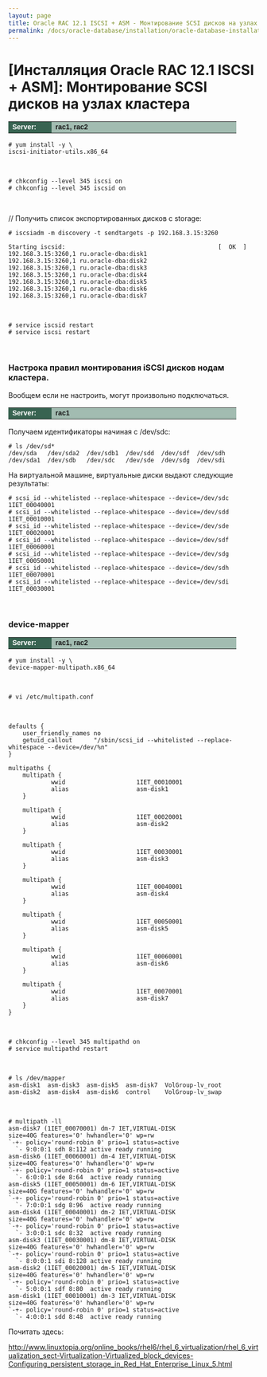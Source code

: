 ```yaml
---
layout: page
title: Oracle RAC 12.1 ISCSI + ASM - Монтирование SCSI дисков на узлах кластера
permalink: /docs/oracle-database/installation/oracle-database-installation/distributed/rac/linux/6.7/oracle/12.1/iscsi-asm/mount-iscsi-on-nodes/
---
```



# [Инсталляция Oracle RAC 12.1 ISCSI + ASM]: Монтирование SCSI дисков на узлах кластера


<table cellpadding="4" cellspacing="2" align="center" border="0" width="100%">

<tr>
<td style="color: rgb(255, 255, 255);" bgcolor="#386351" width="14%"><span style="font-family: Arial,Helvetica,sans-serif; font-size: 14px;"><strong>Server:</strong></span></td>
<td height="20" bgcolor="#a2bcb1" width="60%"><span style="font-family: Arial,Helvetica,sans-serif; font-size: 14px;"><strong>rac1, rac2</strong></span></td>
</tr>

</table>



	# yum install -y \
    iscsi-initiator-utils.x86_64

<br/>

	# chkconfig --level 345 iscsi on
	# chkconfig --level 345 iscsid on


<br/>

// Получить список экспортированных дисков с storage:

    # iscsiadm -m discovery -t sendtargets -p 192.168.3.15:3260

    Starting iscsid:                                           [  OK  ]
    192.168.3.15:3260,1 ru.oracle-dba:disk1
    192.168.3.15:3260,1 ru.oracle-dba:disk2
    192.168.3.15:3260,1 ru.oracle-dba:disk3
    192.168.3.15:3260,1 ru.oracle-dba:disk4
    192.168.3.15:3260,1 ru.oracle-dba:disk5
    192.168.3.15:3260,1 ru.oracle-dba:disk6
    192.168.3.15:3260,1 ru.oracle-dba:disk7


<br/>


	# service iscsid restart
	# service iscsi restart



<br/>

### Настрока правил монтирования iSCSI дисков нодам кластера.

Вообщем если не настроить, могут произвольно подключаться.


<table cellpadding="4" cellspacing="2" align="center" border="0" width="100%">

<tr>
<td style="color: rgb(255, 255, 255);" bgcolor="#386351" width="14%"><span style="font-family: Arial,Helvetica,sans-serif; font-size: 14px;"><strong>Server:</strong></span></td>
<td height="20" bgcolor="#a2bcb1" width="60%"><span style="font-family: Arial,Helvetica,sans-serif; font-size: 14px;"><strong>rac1</strong></span></td>
</tr>

</table>


Получаем идентификаторы начиная с /dev/sdc:

	# ls /dev/sd*
	/dev/sda   /dev/sda2  /dev/sdb1  /dev/sdd  /dev/sdf  /dev/sdh
	/dev/sda1  /dev/sdb   /dev/sdc   /dev/sde  /dev/sdg  /dev/sdi


На виртуальной машине, виртуальные диски выдают следующие результаты:

	# scsi_id --whitelisted --replace-whitespace --device=/dev/sdc
	1IET_00040001
	# scsi_id --whitelisted --replace-whitespace --device=/dev/sdd
	1IET_00010001
	# scsi_id --whitelisted --replace-whitespace --device=/dev/sde
	1IET_00020001
	# scsi_id --whitelisted --replace-whitespace --device=/dev/sdf
	1IET_00060001
	# scsi_id --whitelisted --replace-whitespace --device=/dev/sdg
	1IET_00050001
	# scsi_id --whitelisted --replace-whitespace --device=/dev/sdh
	1IET_00070001
	# scsi_id --whitelisted --replace-whitespace --device=/dev/sdi
	1IET_00030001


<br/>

### device-mapper


<table cellpadding="4" cellspacing="2" align="center" border="0" width="100%">

<tr>
<td style="color: rgb(255, 255, 255);" bgcolor="#386351" width="14%"><span style="font-family: Arial,Helvetica,sans-serif; font-size: 14px;"><strong>Server:</strong></span></td>
<td height="20" bgcolor="#a2bcb1" width="60%"><span style="font-family: Arial,Helvetica,sans-serif; font-size: 14px;"><strong>rac1, rac2</strong></span></td>
</tr>

</table>


	# yum install -y \
	device-mapper-multipath.x86_64

<br/>


	# vi /etc/multipath.conf

<br/>

	defaults {
	    user_friendly_names no
	    getuid_callout      "/sbin/scsi_id --whitelisted --replace-whitespace --device=/dev/%n"
	}

	multipaths {
	    multipath {
	            wwid                    1IET_00010001
	            alias                   asm-disk1
	    }

	    multipath {
	            wwid                    1IET_00020001
	            alias                   asm-disk2
	    }

	    multipath {
	            wwid                    1IET_00030001
	            alias                   asm-disk3
	    }

	    multipath {
	            wwid                    1IET_00040001
	            alias                   asm-disk4
	    }

		multipath {
				wwid                    1IET_00050001
				alias                   asm-disk5
		}

		multipath {
				wwid                    1IET_00060001
				alias                   asm-disk6
		}

		multipath {
				wwid                    1IET_00070001
				alias                   asm-disk7
		}
	}


<br/>


	# chkconfig --level 345 multipathd on
	# service multipathd restart

<br/>

	# ls /dev/mapper
	asm-disk1  asm-disk3  asm-disk5  asm-disk7  VolGroup-lv_root
	asm-disk2  asm-disk4  asm-disk6  control    VolGroup-lv_swap

<br/>

	# multipath -ll
	asm-disk7 (1IET_00070001) dm-7 IET,VIRTUAL-DISK
	size=40G features='0' hwhandler='0' wp=rw
	`-+- policy='round-robin 0' prio=1 status=active
	  `- 9:0:0:1 sdh 8:112 active ready running
	asm-disk6 (1IET_00060001) dm-4 IET,VIRTUAL-DISK
	size=40G features='0' hwhandler='0' wp=rw
	`-+- policy='round-robin 0' prio=1 status=active
	  `- 6:0:0:1 sde 8:64  active ready running
	asm-disk5 (1IET_00050001) dm-6 IET,VIRTUAL-DISK
	size=40G features='0' hwhandler='0' wp=rw
	`-+- policy='round-robin 0' prio=1 status=active
	  `- 7:0:0:1 sdg 8:96  active ready running
	asm-disk4 (1IET_00040001) dm-2 IET,VIRTUAL-DISK
	size=40G features='0' hwhandler='0' wp=rw
	`-+- policy='round-robin 0' prio=1 status=active
	  `- 3:0:0:1 sdc 8:32  active ready running
	asm-disk3 (1IET_00030001) dm-8 IET,VIRTUAL-DISK
	size=40G features='0' hwhandler='0' wp=rw
	`-+- policy='round-robin 0' prio=1 status=active
	  `- 8:0:0:1 sdi 8:128 active ready running
	asm-disk2 (1IET_00020001) dm-5 IET,VIRTUAL-DISK
	size=40G features='0' hwhandler='0' wp=rw
	`-+- policy='round-robin 0' prio=1 status=active
	  `- 5:0:0:1 sdf 8:80  active ready running
	asm-disk1 (1IET_00010001) dm-3 IET,VIRTUAL-DISK
	size=40G features='0' hwhandler='0' wp=rw
	`-+- policy='round-robin 0' prio=1 status=active
	  `- 4:0:0:1 sdd 8:48  active ready running

<!--
<br/>

### Вариант 2: С помощью udev правил


<table cellpadding="4" cellspacing="2" align="center" border="0" width="100%">

<tr>
<td style="color: rgb(255, 255, 255);" bgcolor="#386351" width="14%"><span style="font-family: Arial,Helvetica,sans-serif; font-size: 14px;"><strong>Server:</strong></span></td>
<td height="20" bgcolor="#a2bcb1" width="60%"><span style="font-family: Arial,Helvetica,sans-serif; font-size: 14px;"><strong>rac1, rac2</strong></span></td>
</tr>

</table>


Make SCSI Devices Trusted

	# vi /etc/scsi_id.config

Добавить:

	options=--whitelisted --replace-whitespace


Create UDEV Rules File

	# vi /etc/udev/rules.d/99-oracle-asmdevices.rules

<br/>


	KERNEL=="sd*", SUBSYSTEM=="block", PROGRAM="/sbin/scsi_id --whitelisted --replace-whitespace /dev/$name", RESULT=="1IET_00010001", NAME="asm-disk1"

	KERNEL=="sd*", SUBSYSTEM=="block", PROGRAM="/sbin/scsi_id --whitelisted --replace-whitespace /dev/$name", RESULT=="1IET_00020001", NAME="asm-disk2"

	KERNEL=="sd*", SUBSYSTEM=="block", PROGRAM="/sbin/scsi_id --whitelisted --replace-whitespace /dev/$name", RESULT=="1IET_00030001", NAME="asm-disk3"

	KERNEL=="sd*", SUBSYSTEM=="block", PROGRAM="/sbin/scsi_id --whitelisted --replace-whitespace /dev/$name", RESULT=="1IET_00040001", NAME="asm-disk4"

	KERNEL=="sd*", SUBSYSTEM=="block", PROGRAM="/sbin/scsi_id --whitelisted --replace-whitespace /dev/$name", RESULT=="1IET_00050001", NAME="asm-disk5"

	KERNEL=="sd*", SUBSYSTEM=="block", PROGRAM="/sbin/scsi_id --whitelisted --replace-whitespace /dev/$name", RESULT=="1IET_00060001", NAME="asm-disk6"

	KERNEL=="sd*", SUBSYSTEM=="block", PROGRAM="/sbin/scsi_id --whitelisted --replace-whitespace /dev/$name", RESULT=="1IET_00070001", NAME="asm-disk7"



Test Rules


	# udevadm test /block/sdc
	# udevadm test /block/sdd
	# udevadm test /block/sde
	# udevadm test /block/sdf
	# udevadm test /block/sdg
	# udevadm test /block/sdh
	# udevadm test /block/sdi



Restart UDEV Service


	# udevadm control --reload-rules
	# /sbin/start_udev

Результат:

	# ls /dev/asm*
	/dev/asm-disk1  /dev/asm-disk3  /dev/asm-disk5  /dev/asm-disk7
	/dev/asm-disk2  /dev/asm-disk4  /dev/asm-disk6

-->

Почитать здесь:

http://www.linuxtopia.org/online_books/rhel6/rhel_6_virtualization/rhel_6_virtualization_sect-Virtualization-Virtualized_block_devices-Configuring_persistent_storage_in_Red_Hat_Enterprise_Linux_5.html
